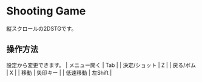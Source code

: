 # Shooting Game
縦スクロールの2DSTGです。
## 操作方法
設定から変更できます。
| メニュー開く | Tab |
| 決定/ショット | Z |
| 戻る/ボム | X |
| 移動 | 矢印キー |
| 低速移動 | 左Shift |

